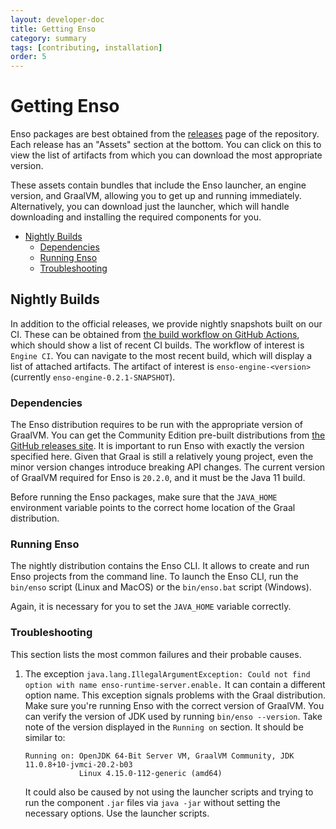 ```yaml
---
layout: developer-doc
title: Getting Enso
category: summary
tags: [contributing, installation]
order: 5
---
```


# Getting Enso

Enso packages are best obtained from the
[releases](https://github.com/enso-org/enso/releases) page of the repository.
Each release has an "Assets" section at the bottom. You can click on this to
view the list of artifacts from which you can download the most appropriate
version.

These assets contain bundles that include the Enso launcher, an engine version,
and GraalVM, allowing you to get up and running immediately. Alternatively, you
can download just the launcher, which will handle downloading and installing the
required components for you.

<!-- MarkdownTOC levels="2,3" autolink="true" -->

- [Nightly Builds](#nightly-builds)
  - [Dependencies](#dependencies)
  - [Running Enso](#running-enso)
  - [Troubleshooting](#troubleshooting)

<!-- /MarkdownTOC -->

## Nightly Builds

In addition to the official releases, we provide nightly snapshots built on our
CI. These can be obtained from
[the build workflow on GitHub Actions](https://github.com/enso-org/enso/actions?query=workflow%3A%22Engine+CI%22+branch%3Amain),
which should show a list of recent CI builds. The workflow of interest is
`Engine CI`. You can navigate to the most recent build, which will display a
list of attached artifacts. The artifact of interest is `enso-engine-<version>`
(currently `enso-engine-0.2.1-SNAPSHOT`).

### Dependencies

The Enso distribution requires to be run with the appropriate version of
GraalVM. You can get the Community Edition pre-built distributions from
[the GitHub releases site](https://github.com/graalvm/graalvm-ce-builds/releases).
It is important to run Enso with exactly the version specified here. Given that
Graal is still a relatively young project, even the minor version changes
introduce breaking API changes. The current version of GraalVM required for Enso
is `20.2.0`, and it must be the Java 11 build.

Before running the Enso packages, make sure that the `JAVA_HOME` environment
variable points to the correct home location of the Graal distribution.

### Running Enso

The nightly distribution contains the Enso CLI. It allows to create and run Enso
projects from the command line. To launch the Enso CLI, run the `bin/enso`
script (Linux and MacOS) or the `bin/enso.bat` script (Windows).

Again, it is necessary for you to set the `JAVA_HOME` variable correctly.

### Troubleshooting

This section lists the most common failures and their probable causes.

1. The exception
   `java.lang.IllegalArgumentException: Could not find option with name enso-runtime-server.enable.`
   It can contain a different option name. This exception signals problems with
   the Graal distribution. Make sure you're running Enso with the correct
   version of GraalVM. You can verify the version of JDK used by running
   `bin/enso --version`. Take note of the version displayed in the `Running on`
   section. It should be similar to:

   ```
   Running on: OpenJDK 64-Bit Server VM, GraalVM Community, JDK 11.0.8+10-jvmci-20.2-b03
               Linux 4.15.0-112-generic (amd64)
   ```

   It could also be caused by not using the launcher scripts and trying to run
   the component `.jar` files via `java -jar` without setting the necessary
   options. Use the launcher scripts.
